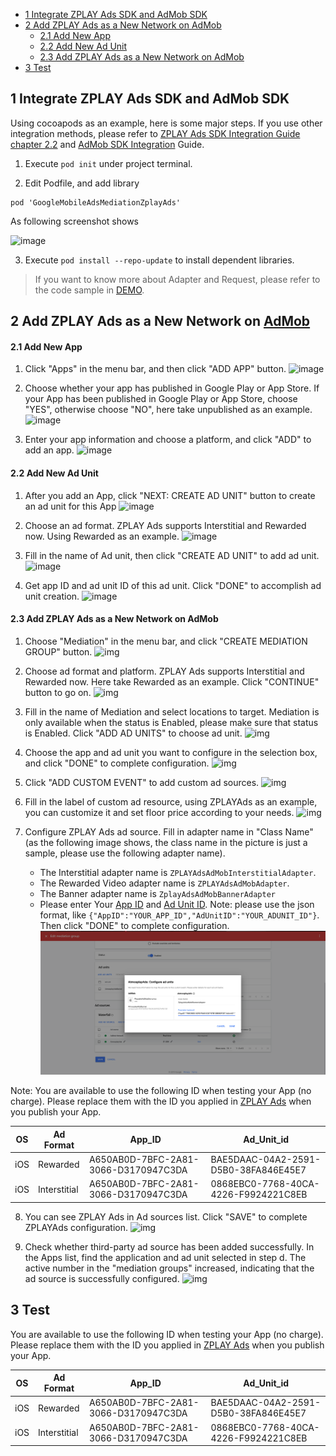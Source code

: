 - [1 Integrate ZPLAY Ads SDK and AdMob SDK](#1-integrate-zplay-ads-sdk-and-admob-sdk)
- [2 Add ZPLAY Ads as a New Network on AdMob](#2-add-zplay-ads-as-a-new-network-on-admob)
     - [2.1 Add New App](#21-add-new-app)
     - [2.2 Add New Ad Unit](#22-add-new-ad-unit)
     - [2.3 Add ZPLAY Ads as a New Network on AdMob](#23-add-zplay-ads-as-a-new-network-on-admob)
- [3 Test](#3-Test)


## 1 Integrate ZPLAY Ads SDK and AdMob SDK

Using cocoapods as an example, here is some major steps. If you use other integration methods, please refer to [ZPLAY Ads SDK Integration Guide chapter 2.2](https://github.com/zplayads/PlayableAdsDemo-iOS/blob/master/README-EN.md#22-manual-integration) and [AdMob SDK Integration](https://developers.google.com/admob/ios/quick-start) Guide.

1. Execute `pod init` under project terminal.

2. Edit Podfile, and add library
```object-c
pod 'GoogleMobileAdsMediationZplayAds'
```
As following screenshot shows

![image](imgs/image01.png)

3. Execute `pod install --repo-update` to install dependent libraries.

> If you want to know more about Adapter and Request, please refer to the code sample in [DEMO](https://github.com/zplayads/PlayableAdMobDemo-iOS/tree/master/PlayableAdMobDemo).

## 2 Add ZPLAY Ads as a New Network on [AdMob](https://apps.admob.com/v2/home)

#### 2.1 Add New App

1. Click "Apps" in the menu bar, and then click "ADD APP" button. 
![image](imgs/018addapp1.png)

2. Choose whether your app has published in Google Play or App Store. If your App has been published in Google Play or App Store, choose "YES", otherwise choose "NO", here take unpublished as an example.
![image](imgs/018addapp2.png)

3. Enter your app information and choose a platform, and click "ADD" to add an app.
![image](imgs/019addapp3.png)

#### 2.2 Add New Ad Unit

1. After you add an App, click "NEXT: CREATE AD UNIT" button to create an ad unit for this App
![image](imgs/addunit.jpg)

2. Choose an ad format. ZPLAY Ads supports Interstitial and Rewarded now. Using Rewarded as an example. 
![image](imgs/003addadunit2RV1.png)

3. Fill in the name of Ad unit, then click "CREATE AD UNIT" to add ad unit.
![image](imgs/004addadunit2RV2.png)

4. Get app ID and ad unit ID of this ad unit. Click "DONE" to accomplish ad unit creation.
![image](imgs/005addadunit2RV3.png)

#### 2.3 Add ZPLAY Ads as a New Network on AdMob
1. Choose "Mediation" in the menu bar, and click "CREATE MEDIATION GROUP" button.
![img](imgs/007mediationgroupcreate.png)

2. Choose ad format and platform. ZPLAY Ads supports Interstitial and Rewarded now. Here take Rewarded as an example. Click "CONTINUE" button to go on. 
![img](imgs/008mediationgroupcreate1.png)

3. Fill in the name of Mediation and select locations to target. Mediation is only available when the status is Enabled, please make sure that status is Enabled. Click "ADD AD UNITS" to choose ad unit. 
![img](imgs/009mediationgroupcreat2.png)

4. Choose the app and ad unit you want to configure in the selection box, and click "DONE" to complete configuration.
![img](imgs/011mediationgroupcreate4.png)

5. Click "ADD CUSTOM EVENT" to add custom ad sources.
![img](imgs/012mediationgroupcreate5.png)

6. Fill in the label of custom ad resource, using ZPLAYAds as an example, you can customize it and set floor price according to your needs. 
![img](imgs/013mediationgroupcreate6.png)

7. Configure ZPLAY Ads ad source. Fill in adapter name in "Class Name" (as the following image shows, the class name in the picture is just a sample, please use the following adapter name).  
	- The Interstitial adapter name is `ZPLAYAdsAdMobInterstitialAdapter`.
	- The Rewarded Video adapter name is `ZPLAYAdsAdMobAdapter`.
	- The Banner adapter name is `ZplayAdsAdMobBannerAdapter` 
	- Please enter Your [App ID](https://sellers.zplayads.com/#/app/appList/) and [Ad Unit ID](https://sellers.zplayads.com/#/ad/placeList/). Note: please use the json format, like `{"AppID":"YOUR_APP_ID","AdUnitID":"YOUR_ADUNIT_ID"}`. Then click "DONE" to complete configuration.
![img](imgs/014mediationgroupcreate7.png)

Note: You are available to use the following ID when testing your App (no charge). Please replace them with the ID you applied in [ZPLAY Ads](https://sellers.zplayads.com/) when you publish your App.

| OS  | Ad Format    | App_ID                               | Ad_Unit_id                           |
| --- | ------------ | ------------------------------------ | ------------------------------------ |
| iOS | Rewarded     | A650AB0D-7BFC-2A81-3066-D3170947C3DA | BAE5DAAC-04A2-2591-D5B0-38FA846E45E7 |
| iOS | Interstitial | A650AB0D-7BFC-2A81-3066-D3170947C3DA | 0868EBC0-7768-40CA-4226-F9924221C8EB |

8. You can see ZPLAY Ads in Ad sources list. Click "SAVE" to complete ZPLAYAds configuration.
![img](imgs/015mediationgroupcreate8.png)

9. Check whether third-party ad source has been added successfully. In the Apps list, find the application and ad unit selected in step d. The active number in the "mediation groups" increased, indicating that the ad source is successfully configured.
![img](imgs/016mediationgroupcreate9.png)


## 3 Test

You are available to use the following ID when testing your App (no charge). Please replace them with the ID you applied in [ZPLAY Ads](https://sellers.zplayads.com/) when you publish your App.

| OS  | Ad Format    | App_ID                               | Ad_Unit_id                           |
| --- | ------------ | ------------------------------------ | ------------------------------------ |
| iOS | Rewarded     | A650AB0D-7BFC-2A81-3066-D3170947C3DA | BAE5DAAC-04A2-2591-D5B0-38FA846E45E7 |
| iOS | Interstitial | A650AB0D-7BFC-2A81-3066-D3170947C3DA | 0868EBC0-7768-40CA-4226-F9924221C8EB |
